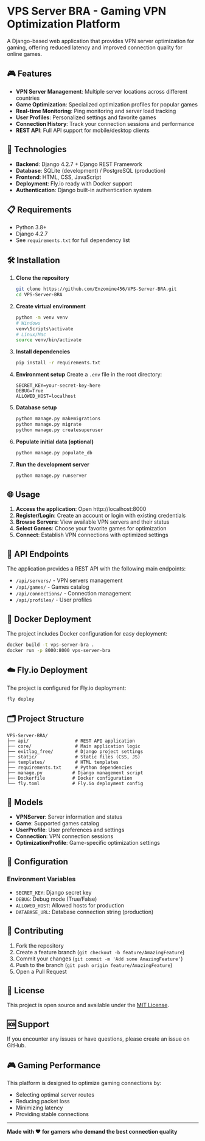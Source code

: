# VPS Server BRA - Gaming VPN Optimization Platform

A Django-based web application that provides VPN server optimization for gaming, offering reduced latency and improved connection quality for online games.

## 🎮 Features

- **VPN Server Management**: Multiple server locations across different countries
- **Game Optimization**: Specialized optimization profiles for popular games
- **Real-time Monitoring**: Ping monitoring and server load tracking
- **User Profiles**: Personalized settings and favorite games
- **Connection History**: Track your connection sessions and performance
- **REST API**: Full API support for mobile/desktop clients

## 🚀 Technologies

- **Backend**: Django 4.2.7 + Django REST Framework
- **Database**: SQLite (development) / PostgreSQL (production)
- **Frontend**: HTML, CSS, JavaScript
- **Deployment**: Fly.io ready with Docker support
- **Authentication**: Django built-in authentication system

## 📋 Requirements

- Python 3.8+
- Django 4.2.7
- See `requirements.txt` for full dependency list

## 🛠️ Installation

1. **Clone the repository**
   ```bash
   git clone https://github.com/Enzomine456/VPS-Server-BRA.git
   cd VPS-Server-BRA
   ```

2. **Create virtual environment**
   ```bash
   python -m venv venv
   # Windows
   venv\Scripts\activate
   # Linux/Mac
   source venv/bin/activate
   ```

3. **Install dependencies**
   ```bash
   pip install -r requirements.txt
   ```

4. **Environment setup**
   Create a `.env` file in the root directory:
   ```env
   SECRET_KEY=your-secret-key-here
   DEBUG=True
   ALLOWED_HOST=localhost
   ```

5. **Database setup**
   ```bash
   python manage.py makemigrations
   python manage.py migrate
   python manage.py createsuperuser
   ```

6. **Populate initial data (optional)**
   ```bash
   python manage.py populate_db
   ```

7. **Run the development server**
   ```bash
   python manage.py runserver
   ```

## 🌐 Usage

1. **Access the application**: Open http://localhost:8000
2. **Register/Login**: Create an account or login with existing credentials
3. **Browse Servers**: View available VPN servers and their status
4. **Select Games**: Choose your favorite games for optimization
5. **Connect**: Establish VPN connections with optimized settings

## 📱 API Endpoints

The application provides a REST API with the following main endpoints:

- `/api/servers/` - VPN servers management
- `/api/games/` - Games catalog
- `/api/connections/` - Connection management
- `/api/profiles/` - User profiles

## 🐳 Docker Deployment

The project includes Docker configuration for easy deployment:

```bash
docker build -t vps-server-bra .
docker run -p 8000:8000 vps-server-bra
```

## ☁️ Fly.io Deployment

The project is configured for Fly.io deployment:

```bash
fly deploy
```

## 🗂️ Project Structure

```
VPS-Server-BRA/
├── api/                 # REST API application
├── core/                # Main application logic
├── exitlag_free/        # Django project settings
├── static/              # Static files (CSS, JS)
├── templates/           # HTML templates
├── requirements.txt     # Python dependencies
├── manage.py           # Django management script
├── Dockerfile          # Docker configuration
└── fly.toml            # Fly.io deployment config
```

## 🎯 Models

- **VPNServer**: Server information and status
- **Game**: Supported games catalog
- **UserProfile**: User preferences and settings
- **Connection**: VPN connection sessions
- **OptimizationProfile**: Game-specific optimization settings

## 🔧 Configuration

### Environment Variables

- `SECRET_KEY`: Django secret key
- `DEBUG`: Debug mode (True/False)
- `ALLOWED_HOST`: Allowed hosts for production
- `DATABASE_URL`: Database connection string (production)

## 🤝 Contributing

1. Fork the repository
2. Create a feature branch (`git checkout -b feature/AmazingFeature`)
3. Commit your changes (`git commit -m 'Add some AmazingFeature'`)
4. Push to the branch (`git push origin feature/AmazingFeature`)
5. Open a Pull Request

## 📄 License

This project is open source and available under the [MIT License](LICENSE).

## 🆘 Support

If you encounter any issues or have questions, please create an issue on GitHub.

## 🎮 Gaming Performance

This platform is designed to optimize gaming connections by:
- Selecting optimal server routes
- Reducing packet loss
- Minimizing latency
- Providing stable connections

---

**Made with ❤️ for gamers who demand the best connection quality**